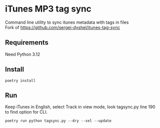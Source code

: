 # iTunes MP3 tag sync
Command line utility to sync itunes metadata with tags in files  
Fork of https://github.com/sergei-dyshel/itunes-tag-sync

## Requirements
Need Python 3.12

## Install
```poetry install```

## Run
Keep iTunes in English, select Track in view mode, look tagsync.py line 190 to find option for CLI.

```poetry run python tagsync.py --dry --sel --update```
